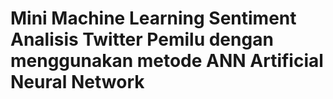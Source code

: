 # Mini Machine Learning Sentiment Analisis Twitter Pemilu dengan menggunakan metode ANN Artificial Neural Network
